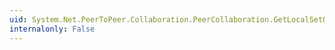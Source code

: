 ```yaml
---
uid: System.Net.PeerToPeer.Collaboration.PeerCollaboration.GetLocalSetObjects
internalonly: False
---
```

